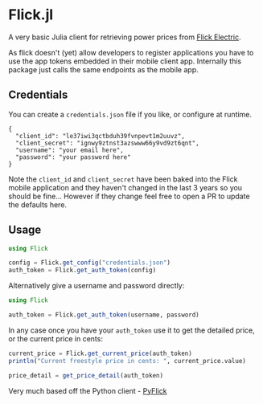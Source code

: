 # Flick.jl

A very basic Julia client for retrieving power prices from [Flick Electric](https://www.flickelectric.co.nz/).

As flick doesn't (yet) allow developers to register applications you have to use
the app tokens embedded in their mobile client app. Internally this package just calls the same
endpoints as the mobile app.


## Credentials

You can create a `credentials.json` file if you like, or configure at runtime.

```
{
  "client_id": "le37iwi3qctbduh39fvnpevt1m2uuvz",
  "client_secret": "ignwy9ztnst3azswww66y9vd9zt6qnt",
  "username": "your email here",
  "password": "your password here"
}

```

Note the `client_id` and `client_secret` have been baked into the Flick mobile application and they haven't changed in the last 3 years so you should be fine... However if they change feel free to open a PR to update the defaults here.


## Usage

```julia
using Flick

config = Flick.get_config("credentials.json")
auth_token = Flick.get_auth_token(config)

```

Alternatively give a username and password directly:

```julia
using Flick

auth_token = Flick.get_auth_token(username, password)
```

In any case once you have your `auth_token` use it to get the detailed price,
or the current price in cents:

```julia
current_price = Flick.get_current_price(auth_token)
println("Current freestyle price in cents: ", current_price.value)

price_detail = get_price_detail(auth_token)
```


Very much based off the Python client - [PyFlick](https://github.com/driannaude/PyFlick)
